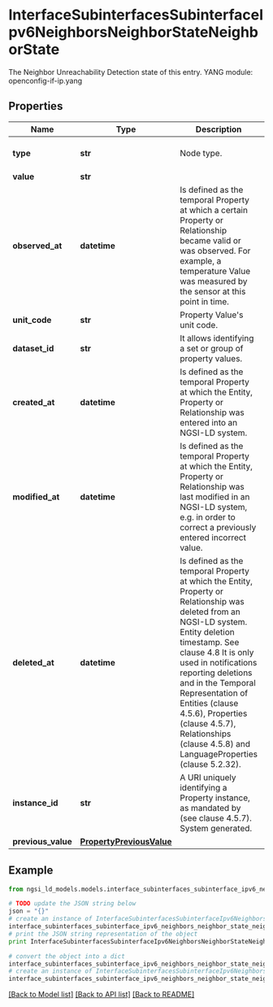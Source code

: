 # InterfaceSubinterfacesSubinterfaceIpv6NeighborsNeighborStateNeighborState

The Neighbor Unreachability Detection state of this entry.  YANG module: openconfig-if-ip.yang 

## Properties

Name | Type | Description | Notes
------------ | ------------- | ------------- | -------------
**type** | **str** | Node type.  | [optional] [default to 'Property']
**value** | **str** |  | 
**observed_at** | **datetime** | Is defined as the temporal Property at which a certain Property or Relationship became valid or was observed. For example, a temperature Value was measured by the sensor at this point in time.  | [optional] 
**unit_code** | **str** | Property Value&#39;s unit code.  | [optional] 
**dataset_id** | **str** | It allows identifying a set or group of property values.  | [optional] 
**created_at** | **datetime** | Is defined as the temporal Property at which the Entity, Property or Relationship was entered into an NGSI-LD system.  | [optional] [readonly] 
**modified_at** | **datetime** | Is defined as the temporal Property at which the Entity, Property or Relationship was last modified in an NGSI-LD system, e.g. in order to correct a previously entered incorrect value.  | [optional] [readonly] 
**deleted_at** | **datetime** | Is defined as the temporal Property at which the Entity, Property or Relationship was deleted from an NGSI-LD system.  Entity deletion timestamp. See clause 4.8 It is only used in notifications reporting deletions and in the Temporal Representation of Entities (clause 4.5.6), Properties (clause 4.5.7), Relationships (clause 4.5.8) and LanguageProperties (clause 5.2.32).  | [optional] [readonly] 
**instance_id** | **str** | A URI uniquely identifying a Property instance, as mandated by (see clause 4.5.7). System generated.  | [optional] [readonly] 
**previous_value** | [**PropertyPreviousValue**](PropertyPreviousValue.md) |  | [optional] 

## Example

```python
from ngsi_ld_models.models.interface_subinterfaces_subinterface_ipv6_neighbors_neighbor_state_neighbor_state import InterfaceSubinterfacesSubinterfaceIpv6NeighborsNeighborStateNeighborState

# TODO update the JSON string below
json = "{}"
# create an instance of InterfaceSubinterfacesSubinterfaceIpv6NeighborsNeighborStateNeighborState from a JSON string
interface_subinterfaces_subinterface_ipv6_neighbors_neighbor_state_neighbor_state_instance = InterfaceSubinterfacesSubinterfaceIpv6NeighborsNeighborStateNeighborState.from_json(json)
# print the JSON string representation of the object
print InterfaceSubinterfacesSubinterfaceIpv6NeighborsNeighborStateNeighborState.to_json()

# convert the object into a dict
interface_subinterfaces_subinterface_ipv6_neighbors_neighbor_state_neighbor_state_dict = interface_subinterfaces_subinterface_ipv6_neighbors_neighbor_state_neighbor_state_instance.to_dict()
# create an instance of InterfaceSubinterfacesSubinterfaceIpv6NeighborsNeighborStateNeighborState from a dict
interface_subinterfaces_subinterface_ipv6_neighbors_neighbor_state_neighbor_state_form_dict = interface_subinterfaces_subinterface_ipv6_neighbors_neighbor_state_neighbor_state.from_dict(interface_subinterfaces_subinterface_ipv6_neighbors_neighbor_state_neighbor_state_dict)
```
[[Back to Model list]](../README.md#documentation-for-models) [[Back to API list]](../README.md#documentation-for-api-endpoints) [[Back to README]](../README.md)


